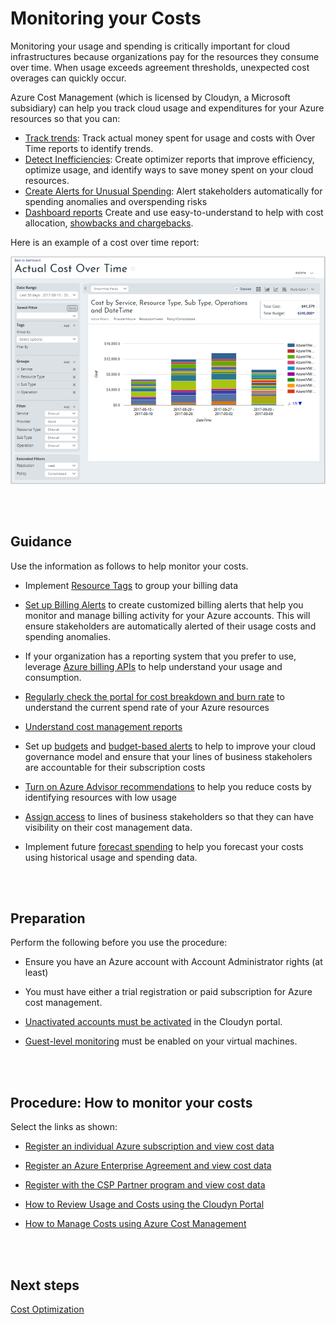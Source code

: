 # Monitoring your Costs 

Monitoring your usage and spending is critically important for cloud infrastructures because organizations pay for the resources they consume over time. When usage exceeds agreement thresholds, unexpected cost overages can quickly occur. 

Azure Cost Management (which is licensed by Cloudyn, a Microsoft subsidiary)  can help you track cloud usage and expenditures for your Azure resources so that you can:
  
  - [Track trends](https://docs.microsoft.com/en-us/azure/cost-management/tutorial-review-usage#track-usage-and-cost-trends): Track actual money spent for usage and costs with Over Time reports to identify trends.
  - [Detect Inefficiencies](https://docs.microsoft.com/en-us/azure/cost-management/tutorial-review-usage#track-usage-and-cost-trends): Create optimizer reports that improve efficiency, optimize usage, and identify ways to save money spent on your cloud resources. 
  - [Create Alerts for Unusual Spending](https://docs.microsoft.com/en-us/azure/cost-management/tutorial-review-usage#create-alerts-for-unusual-spending): Alert stakeholders automatically for spending anomalies and overspending risks
  - [Dashboard reports](https://docs.microsoft.com/en-us/azure/cost-management/dashboards) Create and use easy-to-understand to help with cost allocation, [showbacks and chargebacks](https://docs.microsoft.com/en-us/azure/cost-management/tutorial-manage-costs#create-showback-and-chargeback-reports). 

Here is an example of a cost over time report:

![costmanagement](https://github.com/alvarovitta/Cost-Management/blob/master/Images/cost-over-time-rpt.png)

<br />
<br />

## Guidance
Use the information as follows to help monitor your costs.  
  - Implement [Resource Tags](https://docs.microsoft.com/en-us/azure/billing/billing-getting-started#tags) to group your billing data
  
  - [Set up Billing Alerts](https://docs.microsoft.com/en-us/azure/billing/billing-set-up-alerts) to create customized billing alerts that help you monitor and manage billing activity for your Azure accounts. This will ensure stakeholders are automatically alerted of their usage costs and spending anomalies.
  - If your organization has a reporting system that you prefer to use, leverage [Azure billing APIs](https://docs.microsoft.com/en-us/azure/billing/billing-usage-rate-card-overview) to help understand your usage and consumption.
  - [Regularly check the portal for cost breakdown and burn rate](https://docs.microsoft.com/en-us/azure/billing/billing-getting-started#costs) to understand the current spend rate of your Azure resources
  - [Understand cost management reports](https://docs.microsoft.com/en-us/azure/cost-management/understanding-cost-reports)
  - Set up [budgets](https://docs.microsoft.com/en-us/azure/cost-management/manage-budgets#create-budgets) and [budget-based alerts](https://docs.microsoft.com/en-us/azure/cost-management/manage-budgets#create-budget-alerts-for-a-filter) to help to improve your cloud governance model and ensure that your lines of business stakeholers are accountable for their subscription costs
  - [Turn on Azure Advisor recommendations](https://docs.microsoft.com/en-us/azure/billing/billing-getting-started#turn-on-and-check-out-azure-advisor-recommendations) to help you reduce costs by identifying resources with low usage
  - [Assign access](https://docs.microsoft.com/en-us/azure/cost-management/tutorial-user-access) to lines of business stakeholders so that they can have visibility on their cost management data.
  - Implement future [forecast spending](https://docs.microsoft.com/en-us/azure/cost-management/tutorial-forecast-spending) to help you forecast your costs using historical usage and spending data.

<br />
<br />

## Preparation
Perform the following before you use the procedure:   
 - Ensure you have an Azure account with Account Administrator rights (at least)
 
 - You must have either a trial registration or paid subscription for Azure cost management.
 - [Unactivated accounts must be activated](https://docs.microsoft.com/en-us/azure/cost-management/activate-subs-accounts) in the Cloudyn portal.
 - [Guest-level monitoring](https://docs.microsoft.com/en-us/azure/cost-management/azure-vm-extended-metrics) must be enabled on your virtual machines.

<br />
<br />

## Procedure: How to monitor your costs
Select the links as shown:  
- [Register an individual Azure subscription and view cost data](https://docs.microsoft.com/en-us/azure/cost-management/quick-register-azure-sub)

- [Register an Azure Enterprise Agreement and view cost data](https://docs.microsoft.com/en-us/azure/cost-management/quick-register-ea)
- [Register with the CSP Partner program and view cost data](https://docs.microsoft.com/en-us/azure/cost-management/quick-register-csp)
- [How to Review Usage and Costs using the Cloudyn Portal](https://docs.microsoft.com/en-us/azure/cost-management/tutorial-review-usage#open-the-cloudyn-portal)
- [How to Manage Costs using Azure Cost Management](https://docs.microsoft.com/en-us/azure/cost-management/tutorial-manage-costs)
<br />
<br />

## Next steps
[Cost Optimization](3.7-Cost-Optimization.md)
